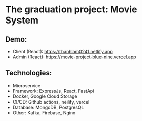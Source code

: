 # The graduation project: Movie System

## Demo:
- Client (React): https://thanhlam0241.netlify.app
- Admin (React): https://movie-project-blue-nine.vercel.app

## Technologies:
- Microservice
- Framework: ExpressJs, React, FastApi
- Docker, Google Cloud Storage
- CI/CD: Github actions, neilify, vercel
- Database: MongoDB, PostgresQL
- Other: Kafka, Firebase, Nginx
